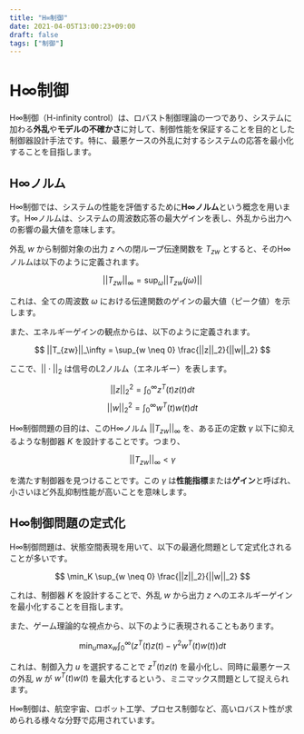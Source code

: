 ```yaml
---
title: "H∞制御"
date: 2021-04-05T13:00:23+09:00
draft: false
tags: ["制御"] 
---
```

<!--more-->
# H∞制御

H∞制御（H-infinity control）は、ロバスト制御理論の一つであり、システムに加わる**外乱**や**モデルの不確かさ**に対して、制御性能を保証することを目的とした制御器設計手法です。特に、最悪ケースの外乱に対するシステムの応答を最小化することを目指します。

## H∞ノルム

H∞制御では、システムの性能を評価するために**H∞ノルム**という概念を用います。H∞ノルムは、システムの周波数応答の最大ゲインを表し、外乱から出力への影響の最大値を意味します。

外乱 $w$ から制御対象の出力 $z$ への閉ループ伝達関数を $T_{zw}$ とすると、そのH∞ノルムは以下のように定義されます。

$$ ||T_{zw}||_\infty = \sup_{\omega} ||T_{zw}(j\omega)|| $$

これは、全ての周波数 $\omega$ における伝達関数のゲインの最大値（ピーク値）を示します。

また、エネルギーゲインの観点からは、以下のように定義されます。

$$ ||T_{zw}||_\infty = \sup_{w \neq 0} \frac{||z||_2}{||w||_2} $$

ここで、$||\cdot||_2$ は信号のL2ノルム（エネルギー）を表します。

$$ ||z||_2^2 = \int_0^\infty z^T(t)z(t)dt $$
$$ ||w||_2^2 = \int_0^\infty w^T(t)w(t)dt $$

H∞制御問題の目的は、このH∞ノルム $||T_{zw}||_\infty$ を、ある正の定数 $\gamma$ 以下に抑えるような制御器 $K$ を設計することです。つまり、

$$ ||T_{zw}||_\infty < \gamma $$

を満たす制御器を見つけることです。この $\gamma$ は**性能指標**または**ゲイン**と呼ばれ、小さいほど外乱抑制性能が高いことを意味します。

## H∞制御問題の定式化

H∞制御問題は、状態空間表現を用いて、以下の最適化問題として定式化されることが多いです。

$$ \min_K \sup_{w \neq 0} \frac{||z||_2}{||w||_2} $$

これは、制御器 $K$ を設計することで、外乱 $w$ から出力 $z$ へのエネルギーゲインを最小化することを目指します。

また、ゲーム理論的な視点から、以下のように表現されることもあります。

$$ \min_u \max_w \int_0^\infty (z^T(t)z(t) - \gamma^2 w^T(t)w(t)) dt $$

これは、制御入力 $u$ を選択することで $z^T(t)z(t)$ を最小化し、同時に最悪ケースの外乱 $w$ が $w^T(t)w(t)$ を最大化するという、ミニマックス問題として捉えられます。

H∞制御は、航空宇宙、ロボット工学、プロセス制御など、高いロバスト性が求められる様々な分野で応用されています。